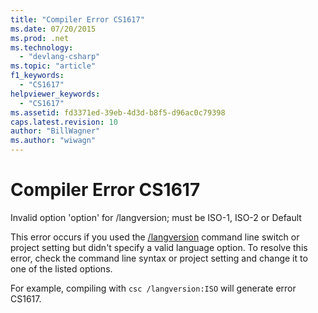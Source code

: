 ```yaml
---
title: "Compiler Error CS1617"
ms.date: 07/20/2015
ms.prod: .net
ms.technology: 
  - "devlang-csharp"
ms.topic: "article"
f1_keywords: 
  - "CS1617"
helpviewer_keywords: 
  - "CS1617"
ms.assetid: fd3371ed-39eb-4d3d-b8f5-d96ac0c79398
caps.latest.revision: 10
author: "BillWagner"
ms.author: "wiwagn"
---
```

# Compiler Error CS1617
Invalid option 'option' for /langversion; must be ISO-1, ISO-2 or Default  
  
 This error occurs if you used the [/langversion](../../csharp/language-reference/compiler-options/langversion-compiler-option.md) command line switch or project setting but didn't specify a valid language option. To resolve this error, check the command line syntax or project setting and change it to one of the listed options.  
  
 For example, compiling with `csc /langversion:ISO` will generate error CS1617.
